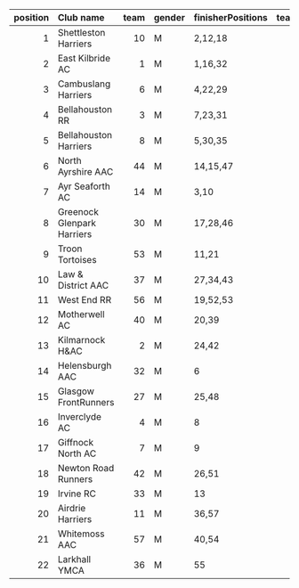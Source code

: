 |   position | Club name                  |   team | gender   | finisherPositions   |   teamPoints |   penaltyPoints |   totalPoints |   totalFinishers | Website                                    |
|-----------:|:---------------------------|-------:|:---------|:--------------------|-------------:|----------------:|--------------:|-----------------:|:-------------------------------------------|
|          1 | Shettleston Harriers       |     10 | M        | 2,12,18             |           32 |               0 |            32 |                4 | http://shettlestonharriers.org.uk/         |
|          2 | East Kilbride AC           |      1 | M        | 1,16,32             |           49 |               0 |            49 |                4 | http://www.ekac.org.uk/                    |
|          3 | Cambuslang Harriers        |      6 | M        | 4,22,29             |           55 |               0 |            55 |                4 | https://cambuslangharriers.org/            |
|          4 | Bellahouston RR            |      3 | M        | 7,23,31             |           61 |               0 |            61 |                5 | https://www.bellahoustonroadrunners.co.uk/ |
|          5 | Bellahouston Harriers      |      8 | M        | 5,30,35             |           70 |               0 |            70 |                6 | http://www.bellahoustonharriers.co.uk/     |
|          6 | North Ayrshire AAC         |     44 | M        | 14,15,47            |           76 |               0 |            76 |                3 | https://naathletics.co.uk/                 |
|          7 | Ayr Seaforth AC            |     14 | M        | 3,10                |           13 |              67 |            80 |                2 | https://www.ayrseaforth.co.uk/             |
|          8 | Greenock Glenpark Harriers |     30 | M        | 17,28,46            |           91 |               0 |            91 |                4 | https://greenockglenparkharriers.com/      |
|          9 | Troon Tortoises            |     53 | M        | 11,21               |           32 |              67 |            99 |                2 | http://troontortoises.co.uk                |
|         10 | Law & District AAC         |     37 | M        | 27,34,43            |          104 |               0 |           104 |                3 | http://www.lawaac.co.uk/                   |
|         11 | West End RR                |     56 | M        | 19,52,53            |          124 |               0 |           124 |                3 | https://www.westendroadrunners.co.uk/      |
|         12 | Motherwell AC              |     40 | M        | 20,39               |           59 |              67 |           126 |                2 | https://motherwellac.com/                  |
|         13 | Kilmarnock H&AC            |      2 | M        | 24,42               |           66 |              67 |           133 |                2 | http://www.kilmarnockharriers.com/         |
|         14 | Helensburgh AAC            |     32 | M        | 6                   |            6 |             134 |           140 |                1 | https://www.helensburghaac.com/            |
|         15 | Glasgow FrontRunners       |     27 | M        | 25,48               |           73 |              67 |           140 |                2 | https://www.glasgowfrontrunners.org/       |
|         16 | Inverclyde AC              |      4 | M        | 8                   |            8 |             134 |           142 |                1 | https://www.inverclydeac.org/              |
|         17 | Giffnock North AC          |      7 | M        | 9                   |            9 |             134 |           143 |                1 | https://www.giffnocknorth.co.uk/           |
|         18 | Newton Road Runners        |     42 | M        | 26,51               |           77 |              67 |           144 |                2 | https://www.newton-roadrunners.com/        |
|         19 | Irvine RC                  |     33 | M        | 13                  |           13 |             134 |           147 |                1 | https://www.irvinerunningclub.co.uk/       |
|         20 | Airdrie Harriers           |     11 | M        | 36,57               |           93 |              67 |           160 |                2 | http://airdrieharriers.org/                |
|         21 | Whitemoss AAC              |     57 | M        | 40,54               |           94 |              67 |           161 |                2 | https://whitemossaac.co.uk/                |
|         22 | Larkhall YMCA              |     36 | M        | 55                  |           55 |             134 |           189 |                1 | https://www.larkhallymcaharriers.org       |